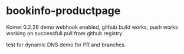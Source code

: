 # bookinfo-productpage
Komet 0.2.28 demo
webhook enabled, github build works, push works
working on successfull pull from github registry

test for dynamic DNS
demo for PR and branches.

